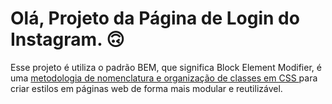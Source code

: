 # Olá, Projeto da Página de Login do Instagram. 🙃

Esse projeto é utiliza o padrão BEM, que significa Block Element Modifier, é uma <u> metodologia de nomenclatura e organização de classes em CSS </u> para criar estilos em páginas web de forma mais modular e reutilizável.  


